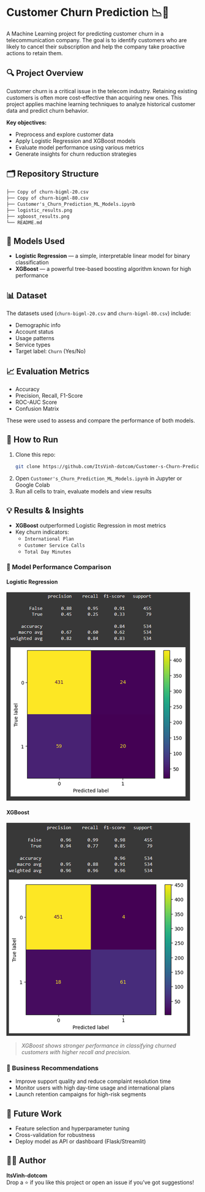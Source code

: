 # Customer Churn Prediction 📉📡

A Machine Learning project for predicting customer churn in a telecommunication company. The goal is to identify customers who are likely to cancel their subscription and help the company take proactive actions to retain them.

## 🔍 Project Overview

Customer churn is a critical issue in the telecom industry. Retaining existing customers is often more cost-effective than acquiring new ones. This project applies machine learning techniques to analyze historical customer data and predict churn behavior.

**Key objectives:**
- Preprocess and explore customer data  
- Apply Logistic Regression and XGBoost models  
- Evaluate model performance using various metrics  
- Generate insights for churn reduction strategies

## 🗂️ Repository Structure

```
├── Copy of churn-bigml-20.csv
├── Copy of churn-bigml-80.csv
├── Customer's_Churn_Prediction_ML_Models.ipynb
├── logistic_results.png
├── xgboost_results.png
└── README.md
```

## 🧠 Models Used

- **Logistic Regression** — a simple, interpretable linear model for binary classification  
- **XGBoost** — a powerful tree-based boosting algorithm known for high performance

## 📊 Dataset

The datasets used (`churn-bigml-20.csv` and `churn-bigml-80.csv`) include:
- Demographic info  
- Account status  
- Usage patterns  
- Service types  
- Target label: `Churn` (Yes/No)

## 📈 Evaluation Metrics

- Accuracy  
- Precision, Recall, F1-Score  
- ROC-AUC Score  
- Confusion Matrix  

These were used to assess and compare the performance of both models.

## 🚀 How to Run

1. Clone this repo:
   ```bash
   git clone https://github.com/ItsVinh-dotcom/Customer-s-Churn-Prediction.git
   ```
2. Open `Customer's_Churn_Prediction_ML_Models.ipynb` in Jupyter or Google Colab  
3. Run all cells to train, evaluate models and view results

## 💡 Results & Insights

- **XGBoost** outperformed Logistic Regression in most metrics  
- Key churn indicators:
  - `International Plan`
  - `Customer Service Calls`
  - `Total Day Minutes`

### 📌 Model Performance Comparison

#### Logistic Regression  
![Logistic Regression Results](logistic_result.png)

#### XGBoost  
![XGBoost Results](xgboots_result.png)

> *XGBoost shows stronger performance in classifying churned customers with higher recall and precision.*

### 📢 Business Recommendations

- Improve support quality and reduce complaint resolution time  
- Monitor users with high day-time usage and international plans  
- Launch retention campaigns for high-risk segments

## 🔧 Future Work

- Feature selection and hyperparameter tuning  
- Cross-validation for robustness  
- Deploy model as API or dashboard (Flask/Streamlit)

## 👨‍💻 Author

**ItsVinh-dotcom**  
Drop a ⭐ if you like this project or open an issue if you’ve got suggestions!
